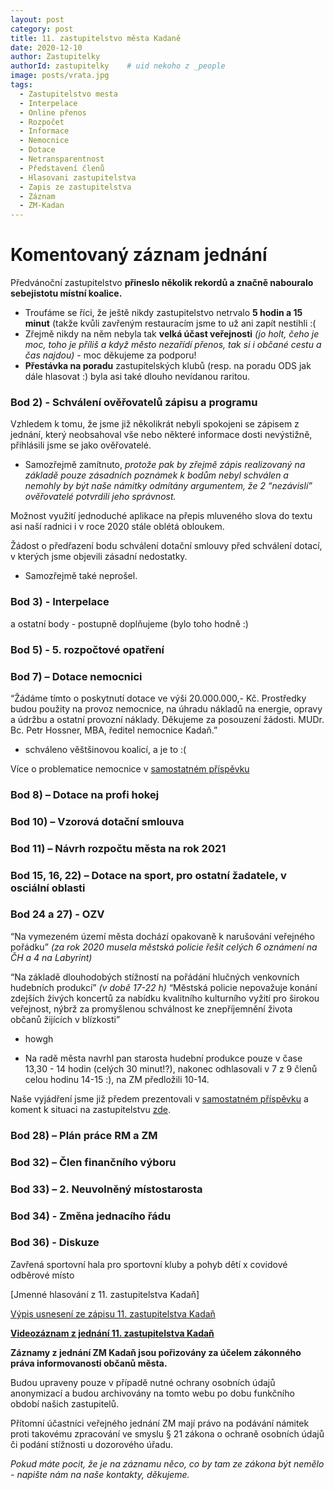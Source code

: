 ```yaml
---
layout: post
category: post
title: 11. zastupitelstvo města Kadaně
date: 2020-12-10
author: Zastupitelky
authorId: zastupitelky    # uid nekoho z _people
image: posts/vrata.jpg
tags:
  - Zastupitelstvo mesta
  - Interpelace
  - Online přenos
  - Rozpočet
  - Informace
  - Nemocnice
  - Dotace
  - Netransparentnost
  - Představení členů
  - Hlasovani zastupitelstva
  - Zapis ze zastupitelstva
  - Záznam 
  - ZM-Kadan
---
```



# Komentovaný záznam jednání 

Předvánoční zastupitelstvo **přineslo několik rekordů a značně nabouralo sebejistotu místní koalice.**

* Troufáme se říci, že ještě nikdy zastupitelstvo netrvalo **5 hodin a 15 minut** (takže kvůli zavřeným restauracím jsme to už ani zapít nestihli :(
* Zřejmě nikdy na něm nebyla tak **velká účast veřejnosti** *(jo holt, čeho je moc, toho je příliš a když město nezařídí přenos, tak si i občané cestu a čas najdou)* - moc děkujeme za podporu!
* **Přestávka na poradu** zastupitelských klubů (resp. na poradu ODS jak dále hlasovat :) byla asi také dlouho nevídanou raritou.

### Bod 2) - Schválení ověřovatelů zápisu a programu
Vzhledem k tomu, že jsme již několikrát nebyli spokojeni se zápisem z jednání, který neobsahoval vše nebo některé informace dosti nevýstižně, přihlásili jsme se jako ověřovatelé.
- Samozřejmě zamítnuto, *protože pak by zřejmě zápis realizovaný na základě pouze zásadních poznámek k bodům nebyl schválen a nemohly by být naše námitky odmítány argumentem, že 2 “nezávislí” ověřovatelé potvrdili jeho správnost.*

Možnost využití jednoduché aplikace na přepis mluveného slova do textu asi naší radnici i v roce 2020 stále oblétá obloukem. 

Žádost o předřazení bodu schválení dotační smlouvy před schválení dotací, v kterých jsme objevili zásadní nedostatky. 
- Samozřejmě také neprošel.


### Bod 3) - Interpelace 
a ostatní body - postupně doplňujeme (bylo toho hodně :)

### Bod 5) - 5. rozpočtové opatření

### Bod 7) – Dotace nemocnici

“Žádáme tímto o poskytnutí dotace ve výši 20.000.000,- Kč.
Prostředky budou použity na provoz nemocnice, na úhradu nákladů na energie, opravy a údržbu a ostatní provozní náklady. Děkujeme za posouzení žádosti. MUDr. Bc. Petr Hossner, MBA, ředitel nemocnice Kadaň.” 
- schváleno věštšinovou koalicí, a je to :(

Více o problematice nemocnice v [samostatném příspěvku](,,,)

### Bod 8) – Dotace na profi hokej

### Bod 10) –  Vzorová dotační smlouva

### Bod 11) – Návrh rozpočtu města na rok 2021

### Bod 15, 16, 22)  – Dotace na sport, pro ostatní žadatele, v osciální oblasti

### Bod 24 a 27) - OZV
“Na vymezeném území města dochází opakovaně k narušování veřejného pořádku” 
*(za rok 2020 musela městská policie  řešit celých 6 oznámení na ČH a 4 na Labyrint)* 

“Na základě dlouhodobých stížností na pořádání hlučných venkovních hudebních produkcí” *(v době 17-22 h)* 
“Městská policie nepovažuje konání zdejších živých koncertů za nabídku kvalitního kulturního vyžití pro širokou veřejnost, nýbrž za promyšlenou schválnost ke znepříjemnění života občanů žijících v blízkosti”
- howgh
+ Na radě města navrhl pan starosta hudební produkce pouze v čase 13,30 - 14 hodin (celých 30 minut!?), nakonec odhlasovali v 7 z 9 členů celou hodinu 14-15 :), na ZM předložili 10-14.

Naše vyjádření jsme již předem prezentovali v [samostatném příspěvku](https://kadan.pirati.cz/aktuality/ozv.html) a koment k situaci na zastupitelstvu [zde](https://kadan.pirati.cz/aktuality/ozvex.html).


### Bod 28) – Plán práce RM a ZM

### Bod 32)  – Člen finančního výboru

### Bod 33) – 2. Neuvolněný místostarosta

### Bod 34) - Změna jednacího řádu

### Bod 36) - Diskuze

Zavřená sportovní hala pro sportovní kluby a pohyb dětí x covidové odběrové místo 






[Jmenné hlasování z 11. zastupitelstva Kadaň]

[Výpis usnesení ze zápisu 11. zastupitelstva Kadaň](https://drive.google.com/file/d/1AdJfTJ0fIkUAT135BRSuhZiVHLftcvm_/view?usp=sharing)

**[Videozáznam z jednání 11. zastupitelstva Kadaň](https://youtu.be/cAMQd6sypqM)** 


**Záznamy z jednání ZM Kadaň jsou pořizovány za účelem zákonného práva informovanosti občanů města.** 

Budou upraveny pouze v případě nutné ochrany osobních údajů anonymizací a budou archivovány na tomto webu po dobu funkčního období našich zastupitelů. 

Přítomní účastníci veřejného jednání ZM mají právo na podávání námitek proti takovému zpracování ve smyslu § 21 zákona o ochraně osobních údajů či podání stížnosti u dozorového úřadu.

*Pokud máte pocit, že je na záznamu něco, co by tam ze zákona být nemělo - napište nám na naše kontakty, děkujeme.*
